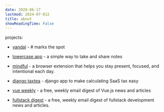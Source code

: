 ```yaml
---
date: 2020-06-17
lastmod: 2024-07-012
title: about
showReadingTime: False
---
```


projects:

- [vandal](https://www.vandal.app) - # marks the spot

- [lowercase app](https://www.lowercase.app/) - a simple way to take and share notes

- [mindful](https://www.bemindful.dev/) - a browser extension that helps you stay present, focused, and intentional each day.

- [django taxtea](https://github.com/lowercase-app/django-taxtea) - django app to make calculating SaaS tax easy

- [vue weekly](https://www.vueweekly.dev/) - a free, weekly email digest of Vue.js news and articles

- [fullstack digest](https://www.fullstackdigest.com/) - a free, weekly email digest of fullstack development news and articles.

